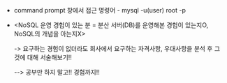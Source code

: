 * command prompt 창에서 접근 명령어 - mysql -u(user) root -p

* <NoSQL 운영 경험이 있는 분 = 분산 서버(DB)를 운영해본 경험이 있는지O, NoSQL의 개념을 아는지X>

    -> 요구하는 경험이 없더라도 회사에서 요구하는 자격사항, 우대사항을 분석 후 그것에 대해 서술해보기!!

   --> 공부만 하지 말고!! 경험까지!!
